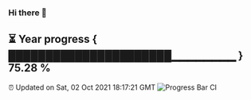 ### Hi there 👋
⏳ Year progress { ██████████████████████▁▁▁▁▁▁▁▁ } 75.28 %
---
⏰ Updated on Sat, 02 Oct 2021 18:17:21 GMT
![Progress Bar CI](https://github.com/liununu/liununu/workflows/Progress%20Bar%20CI/badge.svg)
